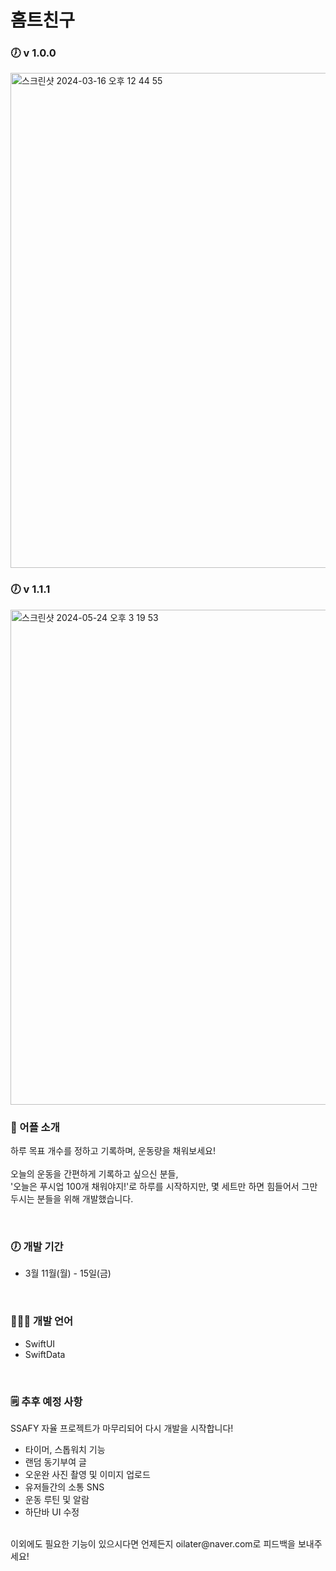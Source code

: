 # 홈트친구

### 🕖  v 1.0.0

<img width="792" alt="스크린샷 2024-03-16 오후 12 44 55" src="https://github.com/oilater/HomeTraining-Friend/assets/115062965/4a3fe24a-4788-473b-9bc5-8b41804ec56c">

### 🕖  v 1.1.1

<img width="792" alt="스크린샷 2024-05-24 오후 3 19 53" src="https://github.com/oilater/HomeTraining-Friend/assets/115062965/1eb7546f-cca7-43d9-8034-174517620b0f">


### 💭  어플 소개

하루 목표 개수를 정하고 기록하며, 운동량을 채워보세요! <br>
<br>
오늘의 운동을 간편하게 기록하고 싶으신 분들,<br>
'오늘은 푸시업 100개 채워야지!'로 하루를 시작하지만, 몇 세트만 하면 힘들어서 그만두시는 분들을 위해 개발했습니다. <br>


<br>

### 🕖  개발 기간
 - 3월 11월(월) - 15일(금)

<br>

### 👨🏻‍💻  개발 언어

- SwiftUI
- SwiftData

<br>

### 🗒️  추후 예정 사항
SSAFY 자율 프로젝트가 마무리되어 다시 개발을 시작합니다!
<br>
- 타이머, 스톱워치 기능
- 랜덤 동기부여 글
- 오운완 사진 촬영 및 이미지 업로드
- 유저들간의 소통 SNS
- 운동 루틴 및 알람
- 하단바 UI 수정

<br>
이외에도 필요한 기능이 있으시다면 언제든지 oilater@naver.com로 피드백을 보내주세요!


  
